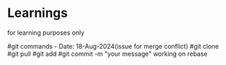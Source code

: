 # Learnings
for learning purposes only

#git commands - Date: 18-Aug-2024(issue for merge conflict)
#git clone
#git pull
#git add
#git commit -m "your message"
working on rebase
